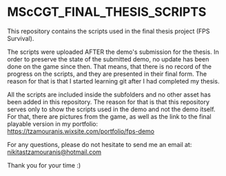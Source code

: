# MScCGT_FINAL_THESIS_SCRIPTS

This repository contains the scripts used in the final thesis project (FPS Survival). 


The scripts were uploaded AFTER the demo's submission for the thesis.
In order to preserve the state of the submitted demo, no update has been done on the game since then. That means, that there is no record of the progress on the scripts, and they are presented in their final form.
The reason for that is that I started learning git after I had completed my thesis.

All the scripts are included inside the subfolders and no other asset has been added in this repository. The reason for that is that this repository serves only to show the scripts used in the demo and not the demo itself. For that, there are pictures from the game, as well as the link to the final playable version in my portfolio: https://tzamouranis.wixsite.com/portfolio/fps-demo

For any questions, please do not hesitate to send me an email at: nikitastzamouranis@hotmail.com

Thank you for your time  :)